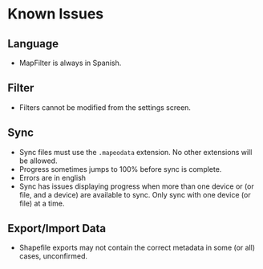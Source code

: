 # Known Issues

## Language

* MapFilter is always in Spanish.

## Filter

* Filters cannot be modified from the settings screen.

## Sync

* Sync files must use the `.mapeodata` extension. No other extensions will be
  allowed. 
* Progress sometimes jumps to 100% before sync is complete.
* Errors are in english
* Sync has issues displaying progress when more than one device or (or file,
  and a device) are available to sync. Only sync with one device (or file) at
  a time.

## Export/Import Data

* Shapefile exports may not contain the correct metadata in some (or all)
  cases, unconfirmed.
